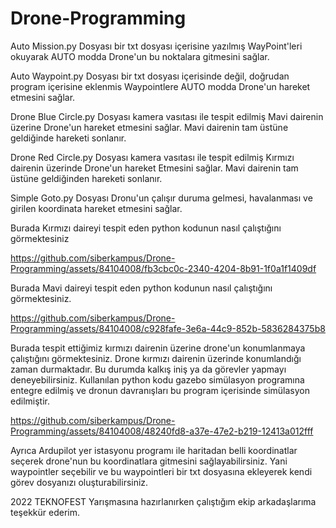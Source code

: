 # Drone-Programming
Auto Mission.py Dosyası bir txt dosyası içerisine yazılmış WayPoint'leri okuyarak AUTO modda Drone'un bu noktalara gitmesini sağlar.


Auto Waypoint.py Dosyası bir txt dosyası içerisinde değil, doğrudan program içerisine eklenmis Waypointlere AUTO modda Drone'un hareket etmesini sağlar.


Drone Blue Circle.py Dosyası kamera vasıtası ile tespit edilmiş Mavi dairenin üzerine Drone'un hareket etmesini sağlar. Mavi dairenin tam üstüne geldiğinde hareketi sonlanır.


Drone Red Circle.py Dosyası kamera vasıtası ile tespit edilmiş Kırmızı dairenin üzerinde Drone'un hareket Etmesini sağlar. Mavi dairenin tam üstüne geldiğinden hareketi sonlanır.


Simple Goto.py Dosyası Dronu'un çalışır duruma gelmesi, havalanması ve girilen koordinata hareket etmesini sağlar.



Burada Kırmızı daireyi tespit eden python kodunun nasıl çalıştığını görmektesiniz

https://github.com/siberkampus/Drone-Programming/assets/84104008/fb3cbc0c-2340-4204-8b91-1f0a1f1409df



Burada Mavi daireyi tespit eden python kodunun nasıl çalıştığını görmektesiniz.

https://github.com/siberkampus/Drone-Programming/assets/84104008/c928fafe-3e6a-44c9-852b-5836284375b8


Burada tespit ettiğimiz kırmızı dairenin üzerine drone'un konumlanmaya çalıştığını görmektesiniz. Drone kırmızı dairenin üzerinde konumlandığı zaman durmaktadır. Bu durumda kalkış iniş ya da görevler yapmayı deneyebilirsiniz. Kullanılan python kodu gazebo simülasyon programına entegre edilmiş ve dronun davranışları bu program içerisinde simülasyon edilmiştir.

https://github.com/siberkampus/Drone-Programming/assets/84104008/48240fd8-a37e-47e2-b219-12413a012fff

Ayrıca Ardupilot yer istasyonu programı ile haritadan belli koordinatlar seçerek drone'nun bu koordinatlara gitmesini sağlayabilirsiniz. Yani waypointler seçebilir ve bu waypointleri bir txt dosyasına ekleyerek kendi görev dosyanızı oluşturabilirsiniz.

2022 TEKNOFEST Yarışmasına hazırlanırken çalıştığım ekip arkadaşlarıma teşekkür ederim.
